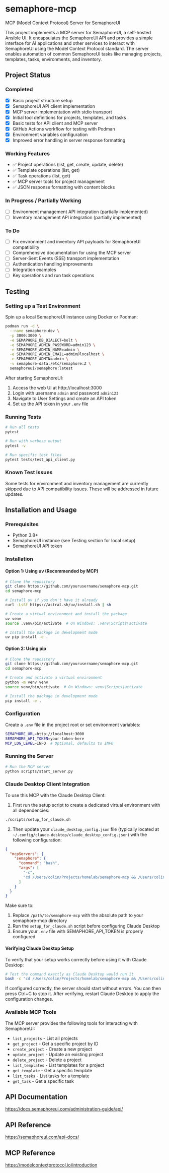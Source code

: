 # semaphore-mcp
MCP (Model Context Protocol) Server for SemaphoreUI

This project implements a MCP server for SemaphoreUI, a self-hosted Ansible UI. It encapsulates the SemaphoreUI API and provides a simple interface for AI applications and other services to interact with SemaphoreUI using the Model Context Protocol standard. The server enables automation of common SemaphoreUI tasks like managing projects, templates, tasks, environments, and inventory.

## Project Status

### Completed
- [x] Basic project structure setup
- [x] SemaphoreUI API client implementation
- [x] MCP server implementation with stdio transport
- [x] Initial tool definitions for projects, templates, and tasks
- [x] Basic tests for API client and MCP server
- [x] GitHub Actions workflow for testing with Podman
- [x] Environment variables configuration
- [x] Improved error handling in server response formatting

### Working Features
- ✅ Project operations (list, get, create, update, delete)
- ✅ Template operations (list, get)
- ✅ Task operations (list, get)
- ✅ MCP server tools for project management
- ✅ JSON response formatting with content blocks

### In Progress / Partially Working
- [ ] Environment management API integration (partially implemented)
- [ ] Inventory management API integration (partially implemented)

### To Do
- [ ] Fix environment and inventory API payloads for SemaphoreUI compatibility
- [ ] Comprehensive documentation for using the MCP server
- [ ] Server-Sent Events (SSE) transport implementation
- [ ] Authentication handling improvements
- [ ] Integration examples
- [ ] Key operations and run task operations

## Testing

### Setting up a Test Environment

Spin up a local SemaphoreUI instance using Docker or Podman:

```bash
podman run -d \
  --name semaphore-dev \
  -p 3000:3000 \
  -e SEMAPHORE_DB_DIALECT=bolt \
  -e SEMAPHORE_ADMIN_PASSWORD=admin123 \
  -e SEMAPHORE_ADMIN_NAME=admin \
  -e SEMAPHORE_ADMIN_EMAIL=admin@localhost \
  -e SEMAPHORE_ADMIN=admin \
  -v semaphore-data:/etc/semaphore:Z \
  semaphoreui/semaphore:latest
```

After starting SemaphoreUI:

1. Access the web UI at http://localhost:3000
2. Login with username `admin` and password `admin123`
3. Navigate to User Settings and create an API token
4. Set up the API token in your `.env` file

### Running Tests

```bash
# Run all tests
pytest

# Run with verbose output
pytest -v

# Run specific test files
pytest tests/test_api_client.py
```

### Known Test Issues

Some tests for environment and inventory management are currently skipped due to API compatibility issues. These will be addressed in future updates.

## Installation and Usage

### Prerequisites
- Python 3.8+
- SemaphoreUI instance (see Testing section for local setup)
- SemaphoreUI API token

### Installation

#### Option 1: Using uv (Recommended by MCP)

```bash
# Clone the repository
git clone https://github.com/yourusername/semaphore-mcp.git
cd semaphore-mcp

# Install uv if you don't have it already
curl -LsSf https://astral.sh/uv/install.sh | sh

# Create a virtual environment and install the package
uv venv
source .venv/bin/activate  # On Windows: .venv\Scripts\activate

# Install the package in development mode
uv pip install -e .
```

#### Option 2: Using pip

```bash
# Clone the repository
git clone https://github.com/yourusername/semaphore-mcp.git
cd semaphore-mcp

# Create and activate a virtual environment
python -m venv venv
source venv/bin/activate  # On Windows: venv\Scripts\activate

# Install the package in development mode
pip install -e .
```

### Configuration

Create a `.env` file in the project root or set environment variables:

```bash
SEMAPHORE_URL=http://localhost:3000
SEMAPHORE_API_TOKEN=your-token-here
MCP_LOG_LEVEL=INFO  # Optional, defaults to INFO
```

### Running the Server

```bash
# Run the MCP server
python scripts/start_server.py
```

### Claude Desktop Client Integration

To use this MCP with the Claude Desktop Client:

1. First run the setup script to create a dedicated virtual environment with all dependencies:

```bash
./scripts/setup_for_claude.sh
```

2. Then update your `claude_desktop_config.json` file (typically located at `~/.config/claude-desktop/claude_desktop_config.json`) with the following configuration:

```json
{
  "mcpServers": {
    "semaphore": {
      "command": "bash",
      "args": [
        "-c",
        "cd /Users/colin/Projects/homelab/semaphore-mcp && /Users/colin/.local/bin/uv pip install -e . mcp && /Users/colin/.local/bin/uv run scripts/start_server.py"
      ]
    }
  }
}
```

Make sure to:
1. Replace `/path/to/semaphore-mcp` with the absolute path to your semaphore-mcp directory
2. Run the `setup_for_claude.sh` script before configuring Claude Desktop
3. Ensure your `.env` file with SEMAPHORE_API_TOKEN is properly configured

#### Verifying Claude Desktop Setup

To verify that your setup works correctly before using it with Claude Desktop:

```bash
# Test the command exactly as Claude Desktop would run it
bash -c "cd /Users/colin/Projects/homelab/semaphore-mcp && /Users/colin/.local/bin/uv pip install -e . mcp && /Users/colin/.local/bin/uv run scripts/start_server.py"
```

If configured correctly, the server should start without errors. You can then press Ctrl+C to stop it. After verifying, restart Claude Desktop to apply the configuration changes.

### Available MCP Tools

The MCP server provides the following tools for interacting with SemaphoreUI:

- `list_projects` - List all projects
- `get_project` - Get a specific project by ID
- `create_project` - Create a new project
- `update_project` - Update an existing project
- `delete_project` - Delete a project
- `list_templates` - List templates for a project
- `get_template` - Get a specific template
- `list_tasks` - List tasks for a template
- `get_task` - Get a specific task

## API Documentation

https://docs.semaphoreui.com/administration-guide/api/

## API Reference

https://semaphoreui.com/api-docs/

## MCP Reference

https://modelcontextprotocol.io/introduction